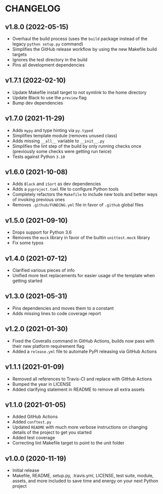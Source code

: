 # CHANGELOG

## v1.8.0 (2022-05-15)

- Overhaul the build process (uses the `build` package instead of the legacy `python setup.py` command)
- Simplifies the GitHub release workflow by using the new Makefile build targets
- Ignores the test directory in the build
- Pins all development dependencies

## v1.7.1 (2022-02-10)

- Update Makefile install target to not symlink to the home directory
- Update Black to use the `preview` flag
- Bump dev dependencies

## v1.7.0 (2021-11-29)

- Adds `mypy` and type hinting via `py.typed`
- Simplifies template module (removes unused class)
- Adds missing `__all__` variable to `__init__.py`
- Simplifies the lint step of the build by only running checks once (previously some checks were getting run twice)
- Tests against Python `3.10`

## v1.6.0 (2021-10-08)

- Adds `Black` and `iSort` as dev dependencies
- Adds a `pyproject.toml` file to configure Python tools
- Completely refactors the `Makefile` to include new tools and better ways of invoking previous ones
- Removes `.github/FUNDING.yml` file in favor of `.github` global files

## v1.5.0 (2021-09-10)

- Drops support for Python 3.6
- Removes the `mock` library in favor of the builtin `unittest.mock` library
- Fix some typos

## v1.4.0 (2021-07-12)

- Clarified various pieces of info
- Unified more text replacements for easier usage of the template when getting started

## v1.3.0 (2021-05-31)

- Pins dependencies and moves them to a constant
- Adds missing lines to code coverage report

## v1.2.0 (2021-01-30)

- Fixed the Coveralls command in GitHub Actions, builds now pass with their new platform requirement flag
- Added a `release.yml` file to automate PyPI releasing via GitHub Actions

## v1.1.1 (2021-01-09)

- Removed all references to Travis-CI and replace with GitHub Actions
- Bumped the year in LICENSE
- Added clarifying statement in README to remove all extra assets

## v1.1.0 (2021-01-05)

- Added GitHub Actions
- Added `conftest.py`
- Updated `README` with much more verbose instructions on changing details of the project to get you started
- Added test coverage
- Correcting lint Makefile target to point to the unit folder

## v1.0.0 (2020-11-19)

- Initial release
- Makefile, README, setup.py, .travis.yml, LICENSE, test suite, module, assets, and more included to save time and energy on your next Python project
